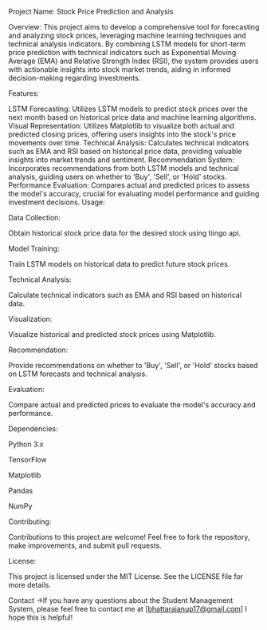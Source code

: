 Project Name: Stock Price Prediction and Analysis

Overview:
This project aims to develop a comprehensive tool for forecasting and analyzing stock prices, leveraging machine learning techniques and technical analysis indicators. By combining LSTM models for short-term price prediction with technical indicators such as Exponential Moving Average (EMA) and Relative Strength Index (RSI), the system provides users with actionable insights into stock market trends, aiding in informed decision-making regarding investments.

Features:

LSTM Forecasting: Utilizes LSTM models to predict stock prices over the next month based on historical price data and machine learning algorithms.
Visual Representation: Utilizes Matplotlib to visualize both actual and predicted closing prices, offering users insights into the stock's price movements over time.
Technical Analysis: Calculates technical indicators such as EMA and RSI based on historical price data, providing valuable insights into market trends and sentiment.
Recommendation System: Incorporates recommendations from both LSTM models and technical analysis, guiding users on whether to 'Buy', 'Sell', or 'Hold' stocks.
Performance Evaluation: Compares actual and predicted prices to assess the model's accuracy, crucial for evaluating model performance and guiding investment decisions.
Usage:

Data Collection:

Obtain historical stock price data for the desired stock using tiingo api.

Model Training:

Train LSTM models on historical data to predict future stock prices.

Technical Analysis: 

Calculate technical indicators such as EMA and RSI based on historical data.

Visualization:

Visualize historical and predicted stock prices using Matplotlib.

Recommendation: 

Provide recommendations on whether to 'Buy', 'Sell', or 'Hold' stocks based on LSTM forecasts and technical analysis.

Evaluation: 

Compare actual and predicted prices to evaluate the model's accuracy and performance.

Dependencies:

Python 3.x

TensorFlow

Matplotlib

Pandas

NumPy

Contributing:

Contributions to this project are welcome! Feel free to fork the repository, make improvements, and submit pull requests.

License:

This project is licensed under the MIT License. See the LICENSE file for more details.

Contact ->If you have any questions about the Student Management System, please feel free to contact me at [bhattaraianup17@gmail.com] I hope this is helpful!
